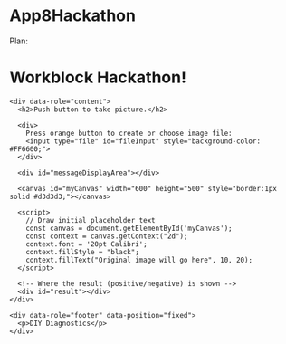 # App8Hackathon
Plan:

<!DOCTYPE html>
<html lang="en">

<!-- 
  Developed by the DIY Diagnostics Stream (FRI, UT Austin) for educational purposes.
  NOT FOR MEDICAL USE.
-->

<head>
  <meta charset="utf-8">
  <title>Tube Color Detection</title>
  <meta name="viewport" content="width=device-width, initial-scale=0.7">
  <meta name="apple-mobile-web-app-capable" content="yes">
  <link rel="stylesheet" href="https://code.jquery.com/mobile/1.3.2/jquery.mobile-1.3.2.min.css" />
  <script src="https://code.jquery.com/jquery-1.9.1.min.js"></script>
  <script src="https://code.jquery.com/mobile/1.3.2/jquery.mobile-1.3.2.min.js"></script>

  <style>
    #result {
      font-size: 24px;
      font-weight: bold;
      margin-top: 10px;
    }
  </style>

  <script>
    // Fix iPhone squish bug when displaying images on canvas
    function detectVerticalSquash(img) {
      const ih = img.naturalHeight;
      const canvas = document.createElement('canvas');
      canvas.width = 2;
      canvas.height = ih;
      const ctx = canvas.getContext('2d');
      ctx.drawImage(img, 0, 0);
      const data = ctx.getImageData(0, 0, 1, ih).data;

      let sy = 0, ey = ih, py = ih;
      while (py > sy) {
        const alpha = data[(py - 1) * 4 + 3];
        if (alpha === 0) {
          ey = py;
        } else {
          sy = py;
        }
        py = (ey + sy) >> 1;
      }
      const ratio = (py / ih);
      return (ratio === 0) ? 1 : ratio;
    }

    function drawImageIOSFix(ctx, img, sx, sy, sw, sh, dx, dy, dw, dh) {
      const vertSquashRatio = detectVerticalSquash(img);
      ctx.drawImage(img, sx, sy, sw, sh, dx, dy, dw, dh / vertSquashRatio);
    }

    // Display result in the "result" div
    function showResult(message) {
      const resultDiv = document.getElementById('result');
      resultDiv.textContent = message;
    }

    // Wait for the page to finish loading
    window.onload = function () {
      const fileInput = document.getElementById('fileInput');
      const messageDisplayArea = document.getElementById('messageDisplayArea');

      fileInput.addEventListener('change', function () {
        const file = fileInput.files[0];
        const imageType = /image.*/;

        if (file.type.match(imageType)) {
          const reader = new FileReader();

          reader.onload = function () {
            messageDisplayArea.innerHTML = "You picked an image!";
            const img = new Image();

            img.onload = function () {
              // Draw image on canvas
              drawImageIOSFix(context, img, 0, 0, img.naturalWidth, img.naturalHeight, 0, 0, 600, 500);

              // ========== BEGIN TUBE COLOR DETECTION ==========
              const imgData = context.getImageData(0, 0, canvas.width, canvas.height);
              const pixels = imgData.data;

              const tubeWidth = 40; // Adjust if tubes are wider/narrower
              const rowY = 250; // Vertical slice across tube centers
              let pinkCount = 0;
              let yellowCount = 0;

              function isPink(r, g, b) {
                return r > 200 && g < 100 && b > 150;
              }

              function isYellow(r, g, b) {
                return r > 200 && g > 200 && b < 100;
              }

              for (let x = 0; x < canvas.width; x += tubeWidth) {
                let pinkPixels = 0;
                let yellowPixels = 0;

                for (let dx = 0; dx < tubeWidth; dx++) {
                  for (let dy = -10; dy < 10; dy++) {
                    const px = x + dx;
                    const py = rowY + dy;
                    const index = (py * canvas.width + px) * 4;
                    const r = pixels[index];
                    const g = pixels[index + 1];
                    const b = pixels[index + 2];

                    if (isPink(r, g, b)) pinkPixels++;
                    else if (isYellow(r, g, b)) yellowPixels++;
                  }
                }

                // If enough pixels are colored, count it as a tube
                if (pinkPixels > 50) pinkCount++;
                else if (yellowPixels > 50) yellowCount++;
              }

              // Output the result
              const resultMessage = `Detected ${pinkCount} pink tube(s) and ${yellowCount} yellow tube(s).`;
              messageDisplayArea.innerHTML += `<br>${resultMessage}`;

              // Final result output
              if (pinkCount > 0) {
                showResult("Positive - Color Detected: Pink");
              } else if (yellowCount > 0) {
                showResult("Negative - Color Detected: Yellow");
              } else {
                showResult("No color detected.");
              }
              // ========== END TUBE COLOR DETECTION ==========

            }; // end of img.onload

            img.src = reader.result;
          }; // end of reader.onload

          reader.readAsDataURL(file);
        } else {
          messageDisplayArea.innerHTML = "File not supported!";
        }
      }); // end of file input listener
    }; // end of window.onload
  </script>
</head>

<body>
  <div data-role="page">
    <div data-role="header">
      <h1>Workblock Hackathon!</h1>
    </div>

    <div data-role="content">
      <h2>Push button to take picture.</h2>

      <div>
        Press orange button to create or choose image file:
        <input type="file" id="fileInput" style="background-color: #FF6600;">
      </div>

      <div id="messageDisplayArea"></div>

      <canvas id="myCanvas" width="600" height="500" style="border:1px solid #d3d3d3;"></canvas>

      <script>
        // Draw initial placeholder text
        const canvas = document.getElementById('myCanvas');
        const context = canvas.getContext("2d");
        context.font = '20pt Calibri';
        context.fillStyle = "black";
        context.fillText("Original image will go here", 10, 20);
      </script>

      <!-- Where the result (positive/negative) is shown -->
      <div id="result"></div>
    </div>

    <div data-role="footer" data-position="fixed">
      <p>DIY Diagnostics</p>
    </div>
  </div>
</body>

</html>

